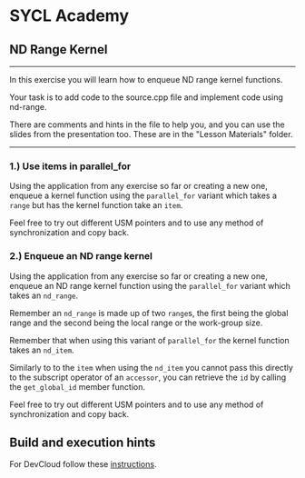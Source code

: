 # SYCL Academy

## ND Range Kernel
---

In this exercise you will learn how to enqueue ND range kernel functions.

Your task is to add code to the source.cpp file and implement code using nd-range.

There are comments and hints in the file to help you, and you can use the slides 
from the presentation too. These are in the "Lesson Materials" folder.

---

### 1.) Use items in parallel_for

Using the application from any exercise so far or creating a new one, enqueue a
kernel function using the `parallel_for` variant which takes a `range` but has
the kernel function take an `item`.

Feel free to try out different USM pointers and to use any method of
synchronization and copy back.

### 2.) Enqueue an ND range kernel

Using the application from any exercise so far or creating a new one, enqueue an
ND range kernel function using the `parallel_for` variant which takes an
`nd_range`.

Remember an `nd_range` is made up of two `range`s, the first being the global
range and the second being the local range or the work-group size.

Remember that when using this variant of `parallel_for` the kernel function
takes an `nd_item`.

Similarly to to the `item` when using the `nd_item` you cannot pass this
directly to the subscript operator of an `accessor`, you can retrieve the `id`
by calling the `get_global_id` member function.

Feel free to try out different USM pointers and to use any method of
synchronization and copy back.

## Build and execution hints

For DevCloud follow these [instructions](../devcloud.md).

